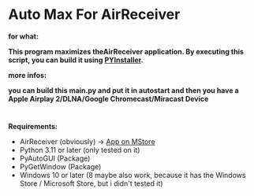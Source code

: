 # Auto Max For AirReceiver

**for what:**

**This program maximizes theAirReceiver application. By executing this script, you can build it using [PYInstaller](https://pyinstaller.org/en/).**

**more infos:**

**you can build this main.py and put it in autostart and then you have a Apple Airplay 2/DLNA/Google Chromecast/Miracast Device**

# 

**Requirements:**
 - AirReceiver (obviously) -> [App on MStore](https://apps.microsoft.com/detail/9PJMSWQ0G6GC?hl=neutral&gl=DE&ocid=pdpshare)
 - Python 3.11 or later (only tested on it) 
 - PyAutoGUI (Package)
 - PyGetWindow (Package)
 - Windows 10 or later (8 maybe also work, because it has the Windows Store / Microsoft Store, but i didn't tested it)
